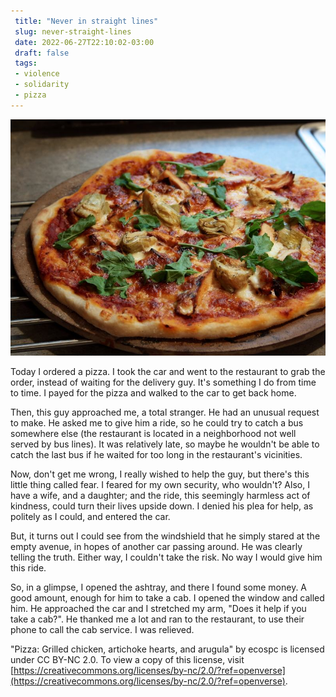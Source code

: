 ```yaml
---
 title: "Never in straight lines" 
 slug: never-straight-lines
 date: 2022-06-27T22:10:02-03:00
 draft: false
 tags: 
 - violence 
 - solidarity
 - pizza
---
```


![Pizza Night](pizza.jpg)

Today I ordered a pizza.  I took the car and went to the restaurant to grab the order, instead of waiting for the delivery guy.  It's something I do from time to time.  I payed for the pizza and walked to the car to get back home.

Then, this guy approached me, a total stranger.  He had an unusual request to make.  He asked me to give him a ride, so he could try to catch a bus somewhere else (the restaurant is located in a neighborhood not well served by bus lines).  It was relatively late, so maybe he wouldn't be able to catch the last bus if he waited for too long in the restaurant's vicinities.

Now, don't get me wrong, I really wished to help the guy, but there's this little thing called fear.  I feared for my own security, who wouldn't?  Also, I have a wife, and a daughter; and the ride, this seemingly harmless act of kindness, could turn their lives upside down.  I denied his plea for help, as politely as I could, and entered the car.

But, it turns out I could see from the windshield that he simply stared at the empty avenue, in hopes of another car passing around.  He was clearly telling the truth.  Either way, I couldn't take the risk.  No way I would give him this ride.

So, in a glimpse, I opened the ashtray, and there I found some money.  A good amount, enough for him to take a cab.  I opened the window and called him.  He approached the car and I stretched my arm, "Does it help if you take a cab?".  He thanked me a lot and ran to the restaurant, to use their phone to call the cab service.  I was relieved.

"Pizza: Grilled chicken, artichoke hearts, and arugula" by ecospc is licensed under CC BY-NC 2.0. To view a copy of this license, visit [https://creativecommons.org/licenses/by-nc/2.0/?ref=openverse](https://creativecommons.org/licenses/by-nc/2.0/?ref=openverse).
